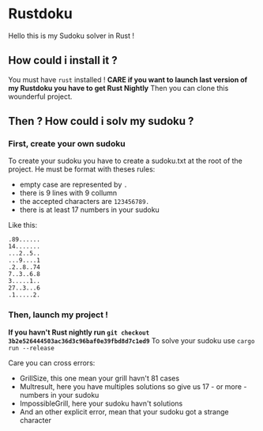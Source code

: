 # Rustdoku
Hello this is my Sudoku solver in Rust !

## How could i install it ?
You must have `rust` installed !
**CARE if you want to launch last version of my Rustdoku you have to get Rust Nightly**
Then you can clone this wounderful project.

## Then ? How could i solv my sudoku ?
### First, create your own sudoku
To create your sudoku you have to create a sudoku.txt at the root of the project.
He must be format with theses rules:
* empty case are represented by `.`
* there is 9 lines with 9 collumn
* the accepted characters are `123456789.`
* there is at least 17 numbers in your sudoku

Like this:
```
.89......
14.......
...2..5..
...9....1
.2..8..74
7..3..6.8
3.....1..
27..3...6
.1.....2.
```

### Then, launch my project !
**If you havn't Rust nightly run ```git checkout 3b2e526444503ac36d3c96baf0e39fbd8d7c1ed9```**
To solve your sudoku use ```cargo run --release```

Care you can cross errors:
* GrillSize, this one mean your grill havn't 81 cases
* Multresult, here you have multiples solutions so give us 17 - or more - numbers in your sudoku
* ImpossibleGrill, here your sudoku havn't solutions
* And an other explicit error, mean that your sudoku got a strange character
